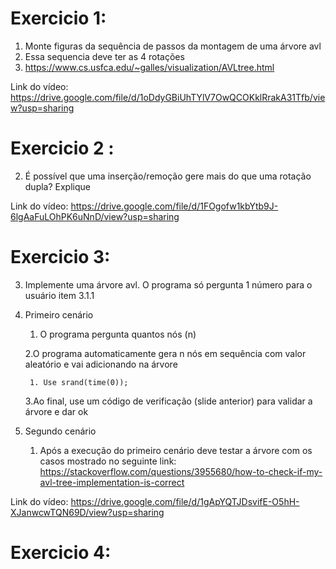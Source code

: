#  Exercicio 1:
1. Monte figuras da sequência de passos da montagem de uma árvore
avl
1. Essa sequencia deve ter as 4 rotações
2. https://www.cs.usfca.edu/~galles/visualization/AVLtree.html

Link do vídeo: https://drive.google.com/file/d/1oDdyGBiUhTYlV7OwQCOKklRrakA31Tfb/view?usp=sharing

# Exercicio 2 :
2. É possível que uma inserção/remoção gere mais do que uma rotação dupla? Explique

Link do vídeo: https://drive.google.com/file/d/1FOgofw1kbYtb9J-6lgAaFuLOhPK6uNnD/view?usp=sharing

# Exercicio 3:

3. Implemente uma árvore avl. O programa só pergunta 1 número para o
usuário item 3.1.1
1. Primeiro cenário
    1. O programa pergunta quantos nós (n)

    2.O programa automaticamente gera n nós em sequência com valor aleatório e vai adicionando na árvore

        1. Use srand(time(0));

    3.Ao final, use um código de verificação (slide anterior) para validar a árvore e dar ok
 
 2. Segundo cenário
    1. Após a execução do primeiro cenário deve testar a árvore com os casos mostrado no
    seguinte link: https://stackoverflow.com/questions/3955680/how-to-check-if-my-avl-tree-implementation-is-correct

   Link do vídeo:  https://drive.google.com/file/d/1gApYQTJDsvifE-O5hH-XJanwcwTQN69D/view?usp=sharing

# Exercicio 4: